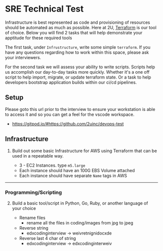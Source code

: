 # SRE Technical Test
Infrastructure is best represented as code and provisioning of resources should be automated as much as possible. Here at 2U, [Terraform](terraform.io) is our tool of choice. Below you will find 2 tasks that will help demonstrate your apptitude for these required tools

The first task, under `Infrustructure`, write some simple `terraform`. If you have any questions regarding how to work within this space, please ask your interviewers.

For the second task we will assess your ability to write scripts. Scripts help us accomplish our day-to-day tasks more quickly. Whether it's a one off script to help import, migrate, or update terraform state. Or a task to help developers bootstrap application builds within our ci/cd pipelines.

## Setup
Please goto this url prior to the interview to ensure your workstation is able to access it and so you can get a feel for the vscode workspace. 
* https://gitpod.io/#https://github.com/2uinc/devops-test

## Infrastructure

1. Build out some basic Infrastructure for AWS using Terraform that can be used in a repeatable way. 

    * 3 - EC2 Instances. type `m5.large`
    * Each instance should have an 100G EBS Volume attached
    * Each instance should have separate `Name` tags in AWS

----

### Programming/Scripting

2. Build a basic tool/script in Python, Go, Ruby, or another language of your choice

    * Rename files
        * rename all the files in coding/images from jpg to jpeg
    * Reverse string
        * edxcodinginterview -> weivretnignidocxde
    * Reverse last 4 char of string
        * edxcodinginterview -> edxcodinginterweiv
